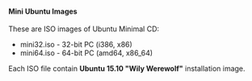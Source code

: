 #### Mini Ubuntu Images

These are ISO images of Ubuntu Minimal CD:
 - mini32.iso - 32-bit PC (i386, x86)
 - mini64.iso - 64-bit PC (amd64, x86_64)

Each ISO file contain __Ubuntu 15.10 "Wily Werewolf"__ installation image.
